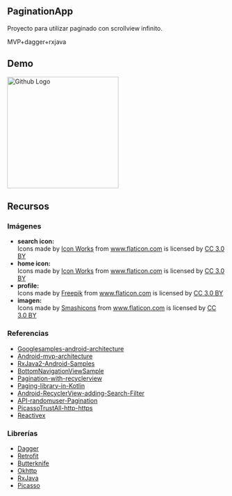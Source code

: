 ## PaginationApp
Proyecto para utilizar paginado con scrollview infinito.

MVP+dagger+rxjava

## Demo
<img src="https://github.com/alexx19/PaginationApp/blob/master/Android/app-pagination.gif" width="256" title="Github Logo">


## Recursos
### Imágenes
   * **search icon:**<div>Icons made by <a href="https://www.flaticon.com/authors/icon-works" title="Icon Works">Icon Works</a> from <a href="https://www.flaticon.com/" 			    title="Flaticon">www.flaticon.com</a> is licensed by <a href="http://creativecommons.org/licenses/by/3.0/" 			    title="Creative Commons BY 3.0" target="_blank">CC 3.0 BY</a></div>
   * **home icon:**<div>Icons made by <a href="https://www.flaticon.com/authors/icon-works" title="Icon Works">Icon Works</a> from <a href="https://www.flaticon.com/" 			    title="Flaticon">www.flaticon.com</a> is licensed by <a href="http://creativecommons.org/licenses/by/3.0/" 			    title="Creative Commons BY 3.0" target="_blank">CC 3.0 BY</a></div>
   * **profile:**<div>Icons made by <a href="https://www.freepik.com/" title="Freepik">Freepik</a> from <a href="https://www.flaticon.com/" 			    title="Flaticon">www.flaticon.com</a> is licensed by <a href="http://creativecommons.org/licenses/by/3.0/" 			    title="Creative Commons BY 3.0" target="_blank">CC 3.0 BY</a></div>
   * **imagen:**<div>Icons made by <a href="https://www.flaticon.com/authors/smashicons" title="Smashicons">Smashicons</a> from <a href="https://www.flaticon.com/" 			    title="Flaticon">www.flaticon.com</a> is licensed by <a href="http://creativecommons.org/licenses/by/3.0/" 			    title="Creative Commons BY 3.0" target="_blank">CC 3.0 BY</a></div>
    
    
### Referencias
  * [Googlesamples-android-architecture](https://github.com/googlesamples/android-architecture)
  * [Android-mvp-architecture](https://github.com/MindorksOpenSource/android-mvp-architecture)
  * [RxJava2-Android-Samples](https://github.com/amitshekhariitbhu/RxJava2-Android-Samples)
  * [BottomNavigationViewSample](https://github.com/DevExchanges/BottomNavigationViewSample)
  * [Pagination-with-recyclerview](https://medium.com/@etiennelawlor/pagination-with-recyclerview-1cb7e66a502b)
  * [Paging-library-in-Kotlin](https://medium.com/@asheshb/android-architecture-components-and-paging-library-in-kotlin-infinite-scrolling-with-network-c75b6cd183c0)
  * [Android-RecyclerView-adding-Search-Filter](https://www.androidhive.info/2017/11/android-recyclerview-with-search-filter-functionality/)
  * [API-randomuser-Pagination](https://randomuser.me/documentation#pagination)
  * [PicassoTrustAll-http-https](https://stackoverflow.com/questions/49793979/picasso-does-not-load-some-url-included-http-or-https)
  * [Reactivex](http://reactivex.io/documentation/observable.html)
  
### Librerías
  * [Dagger](https://google.github.io/dagger/)
  * [Retrofit](https://square.github.io/retrofit/)
  * [Butterknife](http://jakewharton.github.io/butterknife/)
  * [Okhttp](https://square.github.io/okhttp/)
  * [RxJava](https://github.com/ReactiveX/RxJava)
  * [Picasso](https://square.github.io/picasso/)
  
